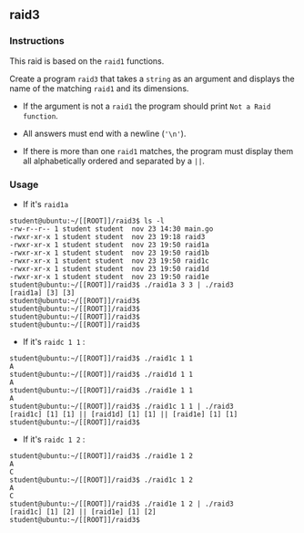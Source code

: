 ## raid3

### Instructions

This raid is based on the `raid1` functions.

Create a program `raid3` that takes a `string` as an argument and displays the name of the matching `raid1` and its dimensions.

- If the argument is not a `raid1` the program should print `Not a Raid function`.

- All answers must end with a newline (`'\n'`).

- If there is more than one `raid1` matches, the program must display them all alphabetically ordered and separated by a `||`.

### Usage

- If it's `raid1a`

```console
student@ubuntu:~/[[ROOT]]/raid3$ ls -l
-rw-r--r-- 1 student student  nov 23 14:30 main.go
-rwxr-xr-x 1 student student  nov 23 19:18 raid3
-rwxr-xr-x 1 student student  nov 23 19:50 raid1a
-rwxr-xr-x 1 student student  nov 23 19:50 raid1b
-rwxr-xr-x 1 student student  nov 23 19:50 raid1c
-rwxr-xr-x 1 student student  nov 23 19:50 raid1d
-rwxr-xr-x 1 student student  nov 23 19:50 raid1e
student@ubuntu:~/[[ROOT]]/raid3$ ./raid1a 3 3 | ./raid3
[raid1a] [3] [3]
student@ubuntu:~/[[ROOT]]/raid3$
student@ubuntu:~/[[ROOT]]/raid3$
student@ubuntu:~/[[ROOT]]/raid3$
student@ubuntu:~/[[ROOT]]/raid3$
```

- If it's `raidc 1 1` :

```console
student@ubuntu:~/[[ROOT]]/raid3$ ./raid1c 1 1
A
student@ubuntu:~/[[ROOT]]/raid3$ ./raid1d 1 1
A
student@ubuntu:~/[[ROOT]]/raid3$ ./raid1e 1 1
A
student@ubuntu:~/[[ROOT]]/raid3$ ./raid1c 1 1 | ./raid3
[raid1c] [1] [1] || [raid1d] [1] [1] || [raid1e] [1] [1]
student@ubuntu:~/[[ROOT]]/raid3$
```

- If it's `raidc 1 2` :

```console
student@ubuntu:~/[[ROOT]]/raid3$ ./raid1e 1 2
A
C
student@ubuntu:~/[[ROOT]]/raid3$ ./raid1c 1 2
A
C
student@ubuntu:~/[[ROOT]]/raid3$ ./raid1e 1 2 | ./raid3
[raid1c] [1] [2] || [raid1e] [1] [2]
student@ubuntu:~/[[ROOT]]/raid3$
```
